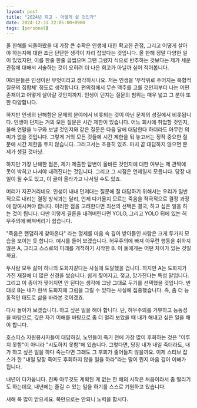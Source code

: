 ```yaml
---
layout: post
title: "2024년 회고 - 어떻게 살 것인가"
date: 2024-12-31 22:05:00+0900
tags: [personal]
---
```


올 한해를 되돌아봤을 때 가장 큰 수확은 인생에 대한 확고한 관점, 그리고 어떻게 살아야 하는지에 대한 조금 단단한 생각이 자리 잡았다는 것입니다. 올 한해 정말 다양한 일이 있었지만, 이를 한줄 한줄 곱씹으며 그땐 그랬지 식으로 반추하는 것보다는 제가 세운 관점에 대해서 서술하는 것이 오히려 더 나은 회고가 아닐까 싶어 적어봅니다.

여러분들은 인생이란 무엇이라고 생각하시나요. 저는 인생을 '무작위로 주어지는 복합적 질문의 집합체' 정도로 생각합니다. 편의점에서 무슨 맥주를 고를 것인지부터 나는 어떤 존재이고 어떻게 살아갈 것인지까지. 인생이 던지는 질문의 범위는 매우 넓고 그 분야 또한 다양합니다.

하지만 인생의 난해함은 문제의 분야에서 비롯되는 것이 아닌 문제의 성질에서 비롯됩니다. 인생이 던지는 거의 모든 질문은 시간 제한이 있습니다. 어느 회사에 취업할 것인지, 올해 연말을 누구와 보낼 것인지와 같은 질문은 다음 달에 대답한다 하더라도 아무런 의미가 없을 것입니다. 그렇게 거의 모든 것들에 시간 제한을 둬 놓고서는 정작 중요한 질문에 시간 제한을 두지 않습니다. 그러고서는 조용히 있죠. 마치 곧 대답하지 않으면 문제가 생길 것마냥.

하지만 가장 난해한 점은, 제가 제출한 답변이 올바른 것인지에 대한 여부는 제 관짝에 못이 박히고 나서야 내려진다는 것입니다. 그리고 그 시점은 언제일지 모릅니다. 당장 내일이 될 수도 있고, 이 글이 올라가고 나서일 수도 있죠.

머리가 지끈거리네요. 인생이 내내 던져대는 질문에 잘 대답하기 위해서는 우리가 일반적으로 내리는 결정 방식과는 달리, 언제 다가올지 모르는 죽음을 적극적으로 결정 과정에 참여시켜야 합니다. 이러한 점을 고려한다면 최선의 선택은 결국, 하고 싶은 일을 하는 것이 됩니다. 다만 이렇게 결론을 내려버린다면 YOLO, 그리고 YOLO 뒤에 있는 허무주의에 빠져버리기 쉽습니다.

"죽음은 랜덤하게 찾아온다" 라는 명제를 마음 속 깊이 받아들인 사람은 크게 두가지 모습을 보이는 듯 합니다. 예시를 들어 보겠습니다. 허무주의에 빠져 아무런 행동을 취하지 않은 A, 그리고 스스로의 미래를 개척하기 시작한 B. 이 둘에게는 어떤 차이가 있는 것일까요.

두사람 모두 삶이 하나의 도화지같다는 사실에 도달했을 겁니다. 하지만 A는 도화지가 가진 재질에 더 많은 신경을 썼습니다. 쉽게 찢어지고, 젖고, 망가진다는 특성 말입니다. 그리고 이 종이가 찢어지면 안 된다는 생각에 그냥 그대로 두기를 선택했을 것입니다. 반대로 B는 내가 흰색 도화지에 그림을 그릴 수 있다는 사실에 집중했습니다. 즉, 좀 더 능동적인 태도로 삶을 바라본 것이겠죠.

다시 돌아가 보겠습니다. 하고 싶은 일을 해야 합니다. 단, 허무주의를 거부하고 능동성을 바탕으로, 깊은 자기 이해를 바탕으로 좀 더 멀리 보았을 때 내가 해내고 싶은 일을 해야 합니다.

호스피스 자원봉사자들이 대답하길, 노인들이 죽기 전에 가장 많이 후회하는 것은 "이루지 못함"이 아니라 "시도하지 못함"에 있습니다. 그렇다면, 당장 내가 내일 죽더라도, 내가 하고 싶은 일을 하다 죽는다면 그래도 그 후회가 줄어들지 않을까요. 이제 스티브 잡스가 한 "내일 당장 죽어도 후회하지 않을 일을 하라"라는 말이 뭔지 마음 깊이 이해가 됩니다.

내년이 다가옵니다. 진짜 아무것도 계획된 게 없는 한 해의 시작은 처음이라서 좀 떨리기도 하는데요, 내년에는 즐길 수 있는 일을 하기를 스스로 기원하고 있습니다.

새해 복 많이 받으세요. 복만으로는 안되니 노력을 합시다.
